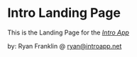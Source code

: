 # Intro Landing Page

This is the Landing Page for the [*Intro App*](http://introapp.net)

by: Ryan Franklin @ <ryan@introapp.net>